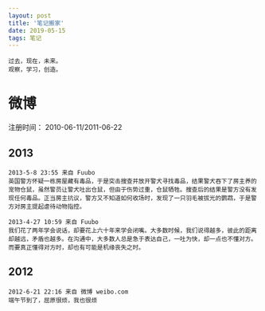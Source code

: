 ```yaml
---
layout: post
title: '笔记搬家'
date: 2019-05-15
tags: 笔记
---
```


```
过去，现在，未来。
观察，学习，创造。
```

# 微博

注册时间： 2010-06-11/2011-06-22

## 2013 

```
2013-5-8 23:55 来自 Fuubo
英国警方怀疑一栋房屋藏有毒品，于是突击搜查并放开警犬寻找毒品，结果警犬吞下了房主养的宠物仓鼠，虽然警员让警犬吐出仓鼠，但由于伤势过重，仓鼠牺牲。搜查后的结果是警方没有发现任何毒品。正当房主抗议，警方又不知道如何收场时，发现了一只羽毛被拔光的鹦鹉，于是警方对房主提起虐待动物指控。
```

```
2013-4-27 10:59 来自 Fuubo
我们花了两年学会说话，却要花上六十年来学会闭嘴。大多数时候，我们说得越多，彼此的距离却越远，矛盾也越多。在沟通中，大多数人总是急于表达自己，一吐为快，却一点也不懂对方。而要真正懂得对方时，却也有可能是机缘丧失之时。
```

## 2012

```
2012-6-21 22:16 来自 微博 weibo.com
端午节到了，屈原很烦，我也很烦
```
